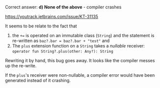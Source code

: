 Correct answer: **d) None of the above** - compiler crashes

https://youtrack.jetbrains.com/issue/KT-31135

It seems to be relate to the fact that 
1. the `+=` is operated on an immutable class (`String`) and the statement is re-written as `baz?.bar = baz?.bar + "test"` and 
2. The `plus` extension function on a `String` takes a *nullable* receiver: `operator fun String?.plus(other: Any?): String`

Rewriting it by hand, this bug goes away. It looks like the compiler messes up the re-write.

If the `plus`'s receiver were non-nullable, a compiler error would have been generated instead of it crashing.
